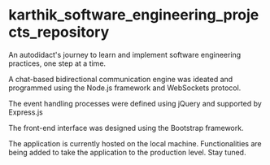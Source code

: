 # karthik_software_engineering_projects_repository
An autodidact's journey to learn and implement software engineering practices, one step at a time.


A chat-based bidirectional communication engine was ideated and programmed using the Node.js framework and WebSockets protocol.

The event handling processes were defined using jQuery and supported by Express.js

The front-end interface was designed using the Bootstrap framework.

The application is currently hosted on the local machine. Functionalities are being added to take the application to the production level. Stay tuned.
